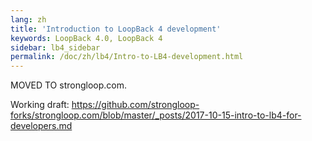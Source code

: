 ```yaml
---
lang: zh
title: 'Introduction to LoopBack 4 development'
keywords: LoopBack 4.0, LoopBack 4
sidebar: lb4_sidebar
permalink: /doc/zh/lb4/Intro-to-LB4-development.html
---
```


MOVED TO strongloop.com.

Working draft:
<https://github.com/strongloop-forks/strongloop.com/blob/master/_posts/2017-10-15-intro-to-lb4-for-developers.md>
